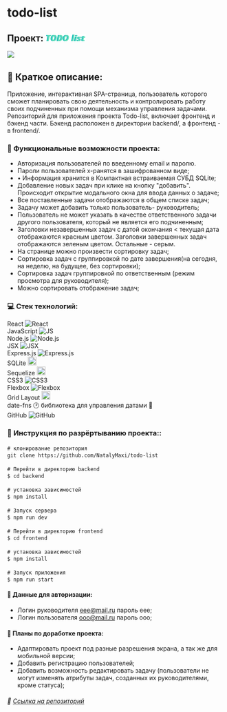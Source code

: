 # todo-list
## Проект: ![Todo-list](/frontend/src/images/logo.png)
![](/frontend/src/images/preview.png)
## :speech_balloon: Краткое описание:
Приложение, интерактивная SPA-страница, пользователь которого сможет планировать свою деятельность и контролировать работу своих подчиненных при помощи механизма управления задачами.
Репозиторий для приложения проекта Todo-list, включает фронтенд и бэкенд части. Бэкенд расположен в директории backend/, а фронтенд - в frontend/.

### :page_with_curl: Функциональные возможности проекта:

  -  Авторизация пользователей по введенному email и паролю.  
  -  Пароли пользователей х-ранятся в зашифрованном виде;   
  -  •	Информация хранится в Компактная встраиваемая СУБД SQLite;  
  -  Добавление новых задач при клике на кнопку "добавить". Происходит открытие модального окна для ввода данных о задаче;
 -  Все поставленные задачи отображаются в общем списке задач;
  -  Задачу может добавить только пользователь- руководитель;
  -  Пользователь не может указать в качестве ответственного задачи другого пользователя, который не является его подчиненным;
   -  Заголовки незавершенных задач с датой окончания < текущая дата отображаются красным цветом. Заголовки завершенных задач отображаются зеленым цветом. Остальные - серым.
  -  На странице можно произвести сортировку задач; 
  -  Сортировка задач с группировкой по дате завершения(на сегодня, на неделю, на будущее,  без сортировки);
  -  Сортировка задач группировкой по ответственным (режим просмотра для руководителя);
  -  Можно сортировать отображение задач; 


### :computer: Стек технологий:

React <img src="https://img.icons8.com/ultraviolet/38/000000/react--v1.png" alt="React" width="20" height="20"/>  
JavaScript <img src="https://img.icons8.com/color/38/000000/javascript--v1.png" alt="JS" width="20" height="20"/>  
Node.js <img src="https://img.icons8.com/color/38/000000/nodejs.png" alt="Node.js" width="20" height="20"/>  
JSX <img src="https://media.united.com/images/Media%20Database/SDL/MileagePlus%20Partners/jsx-logo.jpg" alt="JSX" width="20" height="20"/>  
Express.js <img src="https://avatars.mds.yandex.net/i?id=6f1a6bf3db1406597d918db19cb8178d021c1ece-7662747-images-thumbs&n=13&exp=1" alt="Express.js" width="20" height="20"/>  
SQLite <img src="https://logosdownload.com/logo/sqlite-logo-big.png" width="20" height="20"/>  
Sequelize <img src="https://kvcvc.gallerycdn.vsassets.io/extensions/kvcvc/sequelize-snippets/1.0.0/1611441255791/Microsoft.VisualStudio.Services.Icons.Default" width="20" height="20"/>  
CSS3 <img src="https://img.icons8.com/stickers/2x/css3.png" alt="CSS3" width="20" height="20"/>  
Flexbox <img src="https://avatars.mds.yandex.net/i?id=e1901bd3569a85ebdc91cec3b392a061-5234049-images-thumbs&n=13&exp=1" alt="Flexbox" width="20" height="20"/>  
Grid Layout <img src="https://avatars.mds.yandex.net/i?id=a279ee76ee07008dde73bc99de8b09a030da93f0-4162430-images-thumbs&n=13&exp=1;" width="20" height="20"/>  
date-fns :clock2: библиотека для управления датами :date:  
GitHub <img src="https://github.githubassets.com/images/modules/logos_page/GitHub-Mark.png"  alt="GitHub" width="20" height="20"/>  

### :page_with_curl: Инструкция по разрёртыванию проекта::

```
# клонирование репозитория
git clone https://github.com/NatalyMaxi/todo-list

# Перейти в директорию backend
$ cd backend

# установка зависимостей
$ npm install

# Запуск сервера
$ npm run dev

# Перейти в директорию frontend
$ cd frontend

# установка зависимостей
$ npm install

# Запуск приложения
$ npm run start

```

#### :page_with_curl: Данные для авторизации:  
* Логин руководителя eee@mail.ru пароль eee;  
* Логин пользователя ooo@mail.ru пароль ooo;  


#### :page_with_curl: Планы по доработке проекта:  
* Адаптировать проект под разные разрешения экрана, а так же для мобильной версии;  
* Добавить регистрацию пользователей;  
* Добавить возможность редактировать задачу (пользователи не могут изменять атрибуты задач, созданных их руководителями, кроме статуса);  


###### :link: [Ссылка на репозиторий](https://github.com/NatalyMaxi/todo-list)